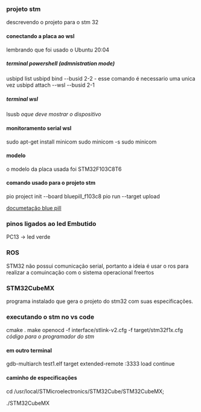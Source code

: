 ### projeto stm
descrevendo o projeto para o stm 32
#### conectando a placa ao wsl

lembrando que foi usado o Ubuntu 20:04
##### terminal powershell (admnistration mode)
usbipd list
usbipd bind --busid 2-2 - esse comando  é necessario uma unica vez
usbipd attach --wsl --busid 2-1
##### terminal wsl
lsusb *oque deve mostrar o dispositivo*

#### monitoramento serial wsl
sudo apt-get install minicom
sudo minicom -s
sudo minicom


#### modelo 

o modelo da placa usada foi STM32F103C8T6
#### comando usado para o projeto stm

pio project init --board bluepill_f103c8
pio run --target upload

[documetação blue pill](https://components101.com/microcontrollers/stm32f103c8t8-blue-pill-development-board)

### pinos ligados ao led Embutido
PC13 -> led verde

### ROS

STM32 não possui comunicação serial, portanto a ideia é usar o ros para realizar a comuincação com o sistema operacional freertos


### STM32CubeMX

programa instalado que gera o projeto do stm32 com suas especificações.

### executando o stm no vs code
cmake .
make
openocd -f interface/stlink-v2.cfg -f target/stm32f1x.cfg *código para o programador do stm*

#### em outro terminal
gdb-multiarch test1.elf
target extended-remote :3333
load
continue


#### caminho de especificações

cd /usr/local/STMicroelectronics/STM32Cube/STM32CubeMX;

./STM32CubeMX

